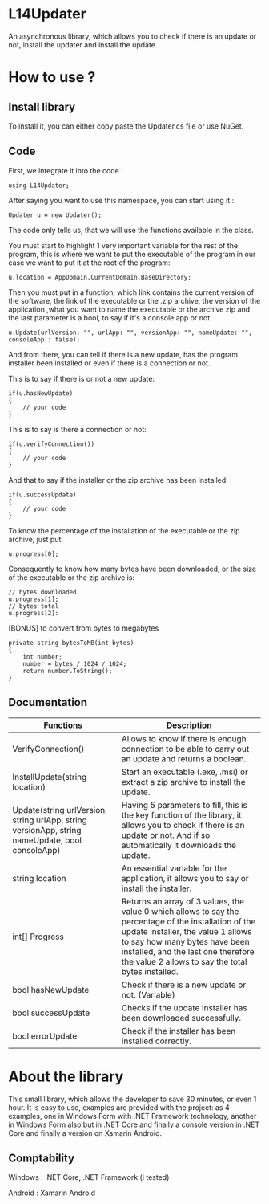 # L14Updater
An asynchronous library, which allows you to check if there is an update or not, install the updater and install the update.
# How to use ?
## Install library
To install it, you can either copy paste the Updater.cs file or use NuGet.

## Code

First, we integrate it into the code :

```
using L14Updater;
```
After saying you want to use this namespace, you can start using it :
```
Updater u = new Updater();
```
The code only tells us, that we will use the functions available in the class.

You must start to highlight 1 very important variable for the rest of the program, this is where we want to put the executable of the program in our case we want to put it at the root of the program:
```
u.location = AppDomain.CurrentDomain.BaseDirectory;
```

Then you must put in a function, which link contains the current version of the software, the link of the executable or the .zip archive, the version of the application ,what you want to name the executable or the archive zip and the last parameter is a bool, to say if it's a console app or not.
```
u.Update(urlVersion: "", urlApp: "", versionApp: "", nameUpdate: "", consoleApp : false);
```

And from there, you can tell if there is a new update, has the program installer been installed or even if there is a connection or not.

This is to say if there is or not a new update:

```
if(u.hasNewUpdate)
{
    // your code
}
```
This is to say is there a connection or not:
```
if(u.verifyConnection()) 
{
    // your code
}
```

And that to say if the installer or the zip archive has been installed:
```
if(u.successUpdate) 
{
    // your code
}
```

To know the percentage of the installation of the executable or the zip archive, just put:
```
u.progress[0];
```
Consequently to know how many bytes have been downloaded, or the size of the executable or the zip archive is:
```
// bytes downloaded
u.progress[1];
// bytes total
u.progress[2]:
```

[BONUS] to convert from bytes to megabytes
```
private string bytesToMB(int bytes)
{
    int number;
    number = bytes / 1024 / 1024;
    return number.ToString();
}
```
## Documentation
| Functions                                                                                       	| Description                                                                                                                                                                                                                                                             	|
|-------------------------------------------------------------------------------------------------	|-------------------------------------------------------------------------------------------------------------------------------------------------------------------------------------------------------------------------------------------------------------------------	|
| VerifyConnection()                                                                              	| Allows to know if there is enough connection to be able to carry out an update and returns a boolean.                                                                                                                                                                   	|
| InstallUpdate(string location)                                                                  	| Start an executable (.exe, .msi) or extract a zip archive to install the update.                                                                                                                                                                                        	|
| Update(string urlVersion, string urlApp, string versionApp, string nameUpdate, bool consoleApp) 	| Having 5 parameters to fill, this is the key function of the library, it allows you to check if there is an update or not. And if so automatically it downloads the update.                                                                                             	|
| string location                                                                                 	| An essential variable for the application, it allows you to say or install the installer.                                                                                                                                                                               	|
| int[] Progress                                                                                  	| Returns an array of 3 values, the value 0 which allows to say the percentage of the installation of the update installer, the value 1 allows to say how many bytes have been installed, and the last one therefore the value 2 allows to say the total bytes installed. 	|
| bool hasNewUpdate                                                                               	| Check if there is a new update or not. (Variable)                                                                                                                                                                                                                       	|
| bool successUpdate                                                                              	| Checks if the update installer has been downloaded successfully.                                                                                                                                                                                                        	|
| bool errorUpdate                                                                                	| Check if the installer has been installed correctly.                                                                                                                                                                                                                    	|                                                                        
# About the library
This small library, which allows the developer to save 30 minutes, or even 1 hour. It is easy to use, examples are provided with the project: as 4 examples, one in Windows Form with .NET Framework technology, another in Windows Form also but in .NET Core and finally a console version in .NET Core and finally a version on Xamarin Android.
## Comptability
Windows : .NET Core, .NET Framework (i tested)

Android : Xamarin Android

